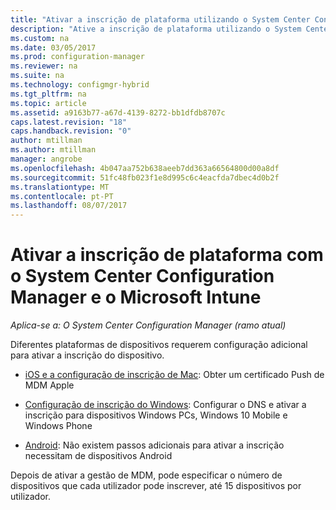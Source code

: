 ```yaml
---
title: "Ativar a inscrição de plataforma utilizando o System Center Configuration Manager | Microsoft Docs"
description: "Ative a inscrição de plataforma utilizando o System Center Configuration Manager e o Microsoft Intune."
ms.custom: na
ms.date: 03/05/2017
ms.prod: configuration-manager
ms.reviewer: na
ms.suite: na
ms.technology: configmgr-hybrid
ms.tgt_pltfrm: na
ms.topic: article
ms.assetid: a9163b77-a67d-4139-8272-bb1dfdb8707c
caps.latest.revision: "18"
caps.handback.revision: "0"
author: mtillman
ms.author: mtillman
manager: angrobe
ms.openlocfilehash: 4b047aa752b638aeeb7dd363a66564800d00a8df
ms.sourcegitcommit: 51fc48fb023f1e8d995c6c4eacfda7dbec4d0b2f
ms.translationtype: MT
ms.contentlocale: pt-PT
ms.lasthandoff: 08/07/2017
---
```

# <a name="enable-platform-enrollment-with-system-center-configuration-manager-and-microsoft-intune"></a>Ativar a inscrição de plataforma com o System Center Configuration Manager e o Microsoft Intune

*Aplica-se a: O System Center Configuration Manager (ramo atual)*

Diferentes plataformas de dispositivos requerem configuração adicional para ativar a inscrição do dispositivo.
  - [iOS e a configuração de inscrição de Mac](enroll-hybrid-ios-mac.md): Obter um certificado Push de MDM Apple

  - [Configuração de inscrição do Windows](enroll-hybrid-windows.md): Configurar o DNS e ativar a inscrição para dispositivos Windows PCs, Windows 10 Mobile e Windows Phone

  - [Android](enroll-hybrid-android.md): Não existem passos adicionais para ativar a inscrição necessitam de dispositivos Android

Depois de ativar a gestão de MDM, pode especificar o número de dispositivos que cada utilizador pode inscrever, até 15 dispositivos por utilizador.
